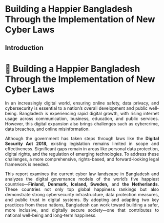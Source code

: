 
# Building a Happier Bangladesh Through the Implementation of New Cyber Laws

## Introduction

<h1>📘 Building a Happier Bangladesh Through the Implementation of New Cyber Laws</h1>

<p align="justify">
In an increasingly digital world, ensuring online safety, data privacy, and cybersecurity is essential to a nation’s overall development and public well-being. Bangladesh is experiencing rapid digital growth, with rising internet usage across communication, business, education, and public services. However, this digital expansion also brings challenges such as cybercrime, data breaches, and online misinformation.
</p>

<p align="justify">
Although the government has taken steps through laws like the <strong>Digital Security Act 2018</strong>, existing legislation remains limited in scope and effectiveness. Significant gaps remain in areas like personal data protection, digital rights, and the regulation of emerging technologies. To address these challenges, a more comprehensive, rights-based, and forward-looking legal framework is needed.
</p>

<p align="justify">
This report examines the current cyber law landscape in Bangladesh and analyzes the digital governance models of the world’s five happiest countries—<strong>Finland, Denmark, Iceland, Sweden,</strong> and <strong>the Netherlands</strong>. These countries not only top global happiness rankings but also demonstrate strong cybersecurity infrastructure, data protection measures, and public trust in digital systems. By adopting and adapting two key practices from these nations, Bangladesh can work toward building a safer, more inclusive, and digitally secure society—one that contributes to national well-being and long-term happiness.
</p>




